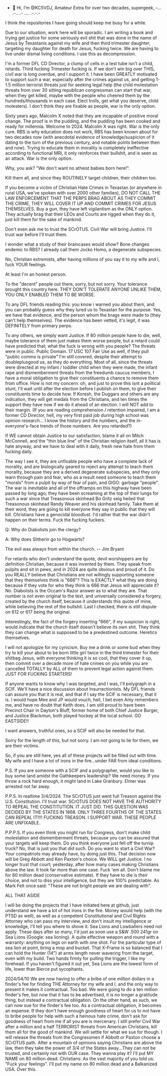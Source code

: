 - 👋 Hi, I’m @KC5VDJ, Amateur Extra for over two decades, supergeek, -... .-.. .- .... .-.-.-

I think the repositories I have going should keep me busy for a while.

Due to our situation, work here will be sporadic.  I am writing a book and trying get justice for some seriously evil shit that was done in the name of Jesus by Texastanis against my wife and then third trimester daughter, targeting my daughter for death for Jesus, fucking twice.  We are having to live under dismal living conditions.  I use this as decompression.

I'm a former DFL CD Director, a clump of cells in a test tube isn't a child, retards.  Third fucking Trimester fucking is.  If we don't win big over THIS, civil war is long overdue, and I support it.  I have been GREATLY motivated to support such a war, especially after the crimes against us, and getting 1-1.5 million terrorist threats just for seeking legal help (the child molestation threats from over 30 sitting republican congressman can start that war, when they get killed, maybe with the people who cheered them by the hundreds/thousands in each case.  Elect trolls, get what you deserve, child molesters).  I don't think they are fixable as people, war is the only option.

Sixty years ago, Malcolm X noted that they are incapable of positive moral change.  The proof is in the pudding, and the pudding has been cooked and ready for millennia.  Welcome to 2024.  Malcolm X was right.  War is the only cure.  RBS is why education does not work, RBS has been known about for two decades now (with anecdotal evidence of knowledge/suspicion of it dating to the turn of the previous century, and notable points between then and now). Trying to educate them in morality is completely ineffective according to functional MRI, it only reinforces their bullshit, and is seen as an attack.  War is the only option.

Why, you ask?  "We don't want no atheist babies born here!".

Kill them all, and since they ROUTINELY target children, their children too.

If you become a victim of Christian Hate Crimes in Texastan (or anywhere in rural USA, we've spoken with over 2000 other families), DO NOT CALL THE LAW ENFORCEMENT THAT THE PERPS BRAG ABOUT AS THEY COMMIT THE CRIME, THEY WILL COVER IT UP AND COMMIT CRIMES FOR JESUS THEMSELVES.  Buy a gun, they have left vigilantism as the ONLY option.  They actually brag that their LEOs and Courts are rigged when they do it, just kill them for the sake of mankind.

Don't even ask me to trust the SCrOTUS.  Civil War will bring Justice.  I'll trust war before I'll trust them.

I wonder what a study of their braincases would show?  Bone changes endemic to RBS?  I already call them Jocko Homo, a degenerate subspecies.

No, Christian extremists, after having millions of you say it to my wife and I, fuck YOUR feelings.

At least I'm an honest person.

To the "decent" people out there, sorry, but not sorry.  Your tolerance brought this country here.  THEY DON'T TOLERATE ANYONE UNLIKE THEM, YOU ONLY ENABLED THEM TO BE WORSE.

To any DFL friends reading this: you know i warned you about them, and you can probably guess why they lured us to Texastan for the purpose. Yes, we have that evidence, and the person whom the brags were made to (they can't help themselves). The evidence has been vetted, it's legit, it was DEFINITELY from primary perps.

To any others, we simply want Justice.  If 80 million people have to die, well, maybe tolerance of them just makes them worse people, but a retard could have predicted that; what the fuck is wrong with you people?  The threats were in public.  Public Domain.  17 USC 107 Fair Use as well, if they pull "public comms is private" I'm still covered, despite their attempt to doubleplusgood us, as they do everything.  Most of all, since the threats were directed at my infant / toddler child when they were made, the infant rape and dismemberment threats from the freedumb caucus members, I have a moral obligation to give their constituents a chance to remove them from office.  How is not my concern.  oh, and just to prove this isnt a political stunt, I'll wait until after the election before I publish on them, to give their constituents time to decide how.  If Koresh, the Duggars and others are any indication, they will get medals from the Christians, and ten times the support they have now if we do it ahead of an election.  I will NOT add to their margin. (If you are reading comprehension / retention impaired, I am a former CD Director, hell, my very first paid job during high school was opinion research...  I know the history and the numbers, and the in-everyone's-face trends of those numbers.  Are you retarded?)

If WE cannot obtain Justice to our satisfaction, blame it all on Mitch McConnell, and the "thin blue line" of the Christian religion itself, all it has is hate anyway, and we have to deal with it daily, fresh new hate from them fucking daily.

The way I see it, they are unfixable people who have a complete lack of morality, and are biologically geared to reject any attempt to teach them morality, because they are a derived degenerate subspecies, and they only learn through pain and fear, who as a result need someone to teach them "morals" from a pulpit by way of fear of pain, and GIGO: garbage "people".  The war is inevitable and all of the offramps on this highway have been passed by long ago; they have been screaming at the top of their lungs for such a war since that Treasonous skinhead Bo Gritz seig heiled that Treasonous skinhead Randy Weaver and his skinhead family.  Take them at their word, they are going to kill everyone they say in public that they will kill.  Christians have a genocidal bloodlust.  I'd rather that the war didn't happen on their terms.  Fuck the fucking fuckers.

Q: Why do Diabolists join the clergy?

A: Why does Slitherin go to Hogwarts?

The evil was always from within the church.
-- Jim Bryant

For retards who don't understand the quote, devil worshippers are by definition Christian, because it was invented by them.  They speak from pulpits and sit in pews, and in 2024 are quite obvious and proud of it.  Do you REALLY believe that Christians are not willingly supporting someone that they themselves think is "666"? This is EXACTLY what they are doing because if they vote for who they think is 666 that Jesus will appreciate it?  No.  Diabolists is the Occam's Razor answer as to what they are.  That number is not even original to the text, and universally considered a forgery, created by the church itself, because it understands this quote of mine, while believing the rest of the bullshit. Last I checked, there is still dispute on 612 or 617 being the original.

Interestingly, the fact of the forgery inserting "666", if my suspicion is right, would indicate that the church itself doesn't believe its own shit.  They think they can change what is supposed to be a predestined outcome.  Heretics themselves.

I will not apologize for my cynicism.  Buy me a drink or some bud when they try to kill your about to be born little girl twice in the third trimester for their shitbag Jesus, with everyone thinking it is so cool, that they cover it up, then commit over a decade more of hate crimes on you while you are cancelled TOTALLY by ALL of them to prevent legal action against them.  JUST FOR FUCKING STARTERS!

If anyone wants to know why I was targeted, and I was, I'll polygraph in a SCIF.  We'll have a nice discussion about Insurrectionists.  My DFL friends can assure you that it is real, and that if I say the SCIF is necessary, that it is.  I would hope Mee and JP would vouch, hell, I bet even Amy remembers me, and have no doubt that Keith does.  I am still proud to have been Precinct Chair in Dayton's Bluff, former home of both Chief Justice Burger, and Justice Blackmun, both played hockey at the local school.  GO EASTSIDE!!

I want answers, truthful ones, so a SCIF will also be needed for that.

Sorry for the length of this, but not sorry.  I am not going to lie for them, we are their victims.

So, if you are still here, yes all of these projects will be filled out with time.  My wife and I have a lot of irons in the fire...under FAR from ideal conditions.

P.S. If you are someone with a SCIF and a polygrapher, would you like to buy some land amidst the Oathkeepers leadership?  We need money.  If you throw a rock hard enough, it might land in Lake Granbury.  Elmer was arrested not far away.

P.P.S. In realtime 3/4/2024. The SCrOTUS just went full Treason against the U.S. Constitution.  I'll trust war.  SCrOTUS DOES NOT HAVE THE AUTHORITY TO REPEAL THE CONSTITUTION.  IT JUST DID.  THIS QUESTION WAS DECIDED BY THE STATES IN 1868.  ONLY THREE FOURTHS OF THE STATES CAN REPEAL IT!!!!  FUCKING TREASON.  I SUPPORT WAR.  THESE PEOPLE ARE UNFIXABLE.

P.P.P.S. If you even think you might run for Congress, don't make child molestation and dismemberment threats, because you can be assured that your targets will keep them.  Do you think everyone just fell off the turnip truck?  No, that is just you that did such.  Do you want to start a Civil War?  Your compatriots may already have, by doing just this.  That decision now will be Greg Abbott and Ken Paxton's choice.  We WILL get Justice.  I no longer trust that court; yesterday, after how many cases making Christians above the law.  It took far more than one case.  Fuck 'em all.  Don't blame me for 80 million dead (conservative estimate). If they have to die is their choice, and not to diss your intelligence, but they are 100% predictable.  As Mark Felt once said: "These are not bright people we are dealing with".

ALL THAT ASIDE

I will be doing the projects that I have initiated here at github, just understand we have a lot of hot irons in the fire.  Money would help (with the PTSD as well), as well as a competent Constitutional and Civil Rights Attorney who can pass my interview, and don't insult my intelligence or knowledge, I'll tell you where to shove it.  Sea Lions and Lowballers need not apply.  These days after so many, I'd just as soon use a S&W .500 241gr on Sea Lions (Google: sea lioning).  A quite effective weapon and round with a warranty: anything on legs on earth with one shot.  For the particular type of sea lion at point, bring a mop and bucket.  That X-Frame is so balanced that I can hold the Hunter (14") at arms length never wavering from the target, even with my build.  Two hands firmly for pulling the trigger, I like my forehead.  If you haven't figured it out yet, Sea Lions are the lowest form of life, lower than Bierce put sycophants.

2024/04/10
We are now having to offer a bribe of one million dollars in a finder's fee for finding THE Attorney for my wife and I, and the only way to present it makes it contractual.  Too bad.  We were going to do a ten million finder's fee, but now that it has to be advertised, it is no longer a gratitude thing, but instead a contractual obligation.  On the other hand, as such, we can now sue for the finder's fee too.  As a contractual obligation, it becomes an expense.  If they don't have enough goodness of heart for us to not have to bribe people for help with such a heinous hate crime, don't ask for goodness of heart from me if all you are is mercenary.  I still prefer Civil War after a million and a half TERRORIST threats from American Christians, kill them all for the good of mankind.  We will settle for what we sue for though.  I will release the threats from the Congressmen if Abbott or Paxton choose a SCrOTUS path.  After a mountain of opinions saying Christians are above the law, then they take the power of 3/4 of the States away...They can not be trusted, and certainly not with OUR case.  They wanna play it? I'll put MY NAME on 80 million dead.  Christians: As the vast majority of you told us: "Fuck your feelings".  I'll put my name on 80 million dead and a Balkanized USA.  Over this.

